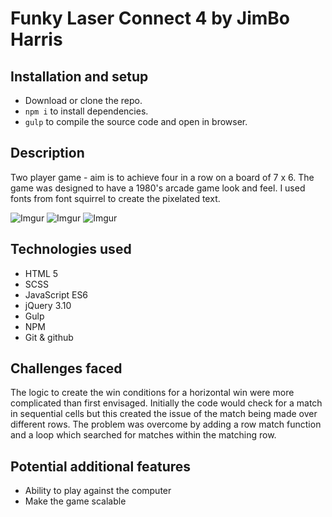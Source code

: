 # Funky Laser Connect 4 by JimBo Harris

## Installation and setup

* Download or clone the repo.
* `npm i` to install dependencies.
* `gulp` to compile the source code and open in browser.

## Description

Two player game - aim is to achieve four in a row on a board of 7 x 6. The game was designed to have a 1980's arcade game look and feel. I used fonts from font squirrel to create the pixelated text.

![Imgur](http://i.imgur.com/vctMCEq.jpg)
![Imgur](http://i.imgur.com/2Btrt1K.png)
![Imgur](http://i.imgur.com/QQ41LLq.jpg)

## Technologies used

* HTML 5
* SCSS
* JavaScript ES6
* jQuery 3.10
* Gulp
* NPM
* Git & github

## Challenges faced

The logic to create the win conditions for a horizontal win were more complicated than first envisaged. Initially the code would check for a match in sequential cells but this created the issue of the match being made over different rows. The problem was overcome by adding a row match function and a loop which searched for matches within the matching row.

## Potential additional features

* Ability to play against the computer
* Make the game scalable
